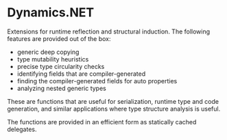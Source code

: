 # Dynamics.NET

Extensions for runtime reflection and structural induction. The following
features are provided out of the box:

 * generic deep copying
 * type mutability heuristics
 * precise type circularity checks
 * identifying fields that are compiler-generated
 * finding the compiler-generated fields for auto properties
 * analyzing nested generic types

These are functions that are useful for serialization, runtime type
and code generation, and similar applications where type structure
analysis is useful.

The functions are provided in an efficient form as statically cached
delegates.
